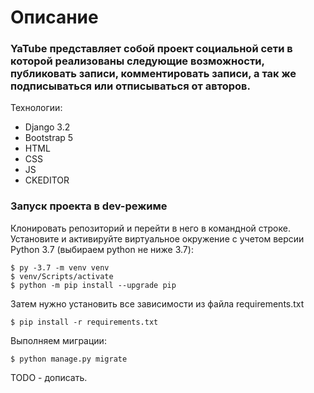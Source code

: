 # Описание
### YaTube представляет собой проект социальной сети в которой реализованы следующие возможности, публиковать записи, комментировать записи, а так же подписываться или отписываться от авторов.

Технологии:
- Django 3.2
- Bootstrap 5
- HTML
- CSS
- JS
- CKEDITOR

### Запуск проекта в dev-режиме
Клонировать репозиторий и перейти в него в командной строке.
Установите и активируйте виртуальное окружение c учетом версии Python 3.7 (выбираем python не ниже 3.7):
```
$ py -3.7 -m venv venv
$ venv/Scripts/activate
$ python -m pip install --upgrade pip
```
Затем нужно установить все зависимости из файла requirements.txt
```
$ pip install -r requirements.txt
```
Выполняем миграции:
```
$ python manage.py migrate
```
TODO - дописать.
